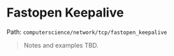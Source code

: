 # Fastopen Keepalive

Path: `computerscience/network/tcp/fastopen_keepalive`

> Notes and examples TBD.

